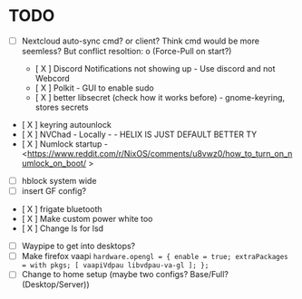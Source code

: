 # TODO

- [ ] Nextcloud auto-sync cmd? or client? Think cmd would be more seemless? But conflict resoltion: o
  (Force-Pull on start?)

  - [ X ] Discord Notifications not showing up - Use discord and not Webcord
  - [ X ] Polkit - GUI to enable sudo
  - [ X ] better libsecret (check how it works before) - gnome-keyring,
  stores
  secrets
- [ X ] keyring autounlock
- [ X ] NVChad - Locally - - HELIX IS JUST DEFAULT BETTER TY
- [ X ] Numlock startup - <https://www.reddit.com/r/NixOS/comments/u8vwz0/how_to_turn_on_numlock_on_boot/ >
- [ ] hblock system wide
- [ ] insert GF config?
- [ X ] frigate bluetooth
- [ X ] Make custom power white too
- [ X ] Change ls for lsd
- [ ] Waypipe to get into desktops?
- [ ] Make firefox vaapi ```hardware.opengl = {
enable = true;
extraPackages = with pkgs; [
vaapiVdpau
libvdpau-va-gl
];
};```
- [ ] Change to home setup (maybe two configs? Base/Full? (Desktop/Server))
